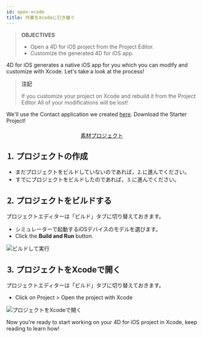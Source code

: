 ```yaml
---
id: open-xcode
title: 作業をXcodeに引き継ぐ
---
```


> **OBJECTIVES**
> 
> * Open a 4D for iOS project from the Project Editor.
> * Customize the generated 4D for iOS app.

4D for iOS generates a native iOS app for you which you can modify and customize with Xcode. Let's take a look at the process!

> **注記**
> 
> If you customize your project on Xcode and rebuild it from the Project Editor All of your modifications will be lost!


We'll use the Contact application we created [here](contact-app.html). Download the Starter Project!

<div markdown="1" style="text-align: center; margin-top: 20px">
<a class="button"
href="../assets/en/customize-with-xcode/ContactStarter.zip">素材プロジェクト</a>
</div>

## ⒈ プロジェクトの作成

* まだプロジェクトをビルドしていないのであれば，⒉に進んでください。
* すでにプロジェクトをビルドしたのであれば，⒊に進んでください。

## ⒉ プロジェクトをビルドする

プロジェクトエディターは「ビルド」タブに切り替えておきます。

* シミュレーターで起動するiOSデバイスのモデルを選びます。
* Click the **Build and Run** button.

![ビルドして実行](assets/en/customize-with-xcode/build-and-run-4D-for-iOS.png)

## ⒊ プロジェクトをXcodeで開く

プロジェクトエディターは「ビルド」タブに切り替えておきます。

* Click on Project > Open the project with Xcode

![プロジェクトをXcodeで開く](assets/en/customize-with-xcode/Open-your-project-Xcode-4D-for-iOS.png)

Now you're ready to start working on your 4D for iOS project in Xcode, keep reading to learn how!